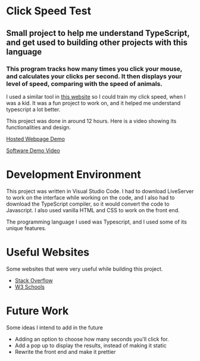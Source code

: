 # Click Speed Test

## Small project to help me understand TypeScript, and get used to building other projects with this language

### This program tracks how many times you click your mouse, and calculates your clicks per second. It then displays your level of speed, comparing with the speed of animals.

I used a similar tool in [this website](https://clickspeedtest.com/) so I could train my click speed, when I was a kid. It was a fun project to work on, and it helped me understand typescript a lot better.

This project was done in around 12 hours. Here is a video showing its functionalities and design.

[Hosted Webpage Demo](https://fldsantos.github.io/clickspeedtest/)

[Software Demo Video]()

# Development Environment

This project was written in Visual Studio Code. I had to download LiveServer to work on the interface while working on the code, and I also had to download the TypeScript compiler, so it would convert the code to Javascript. I also used vanilla HTML and CSS to work on the front end.

The programming language I used was Typescript, and I used some of its unique features.

# Useful Websites

Some websites that were very useful while building this project.

- [Stack Overflow](https://stackoverflow.com)
- [W3 Schools](https://www.w3schools.com)

# Future Work

Some ideas I intend to add in the future

- Adding an option to choose how many seconds you'll click for.
- Add a pop up to display the results, instead of making it static
- Rewrite the front end and make it prettier